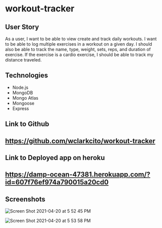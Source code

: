 # workout-tracker

## User Story

As a user, I want to be able to view create and track daily workouts. I want to be able to log multiple exercises in a workout on a given day. I should also be able to track the name, type, weight, sets, reps, and duration of exercise. If the exercise is a cardio exercise, I should be able to track my distance traveled.

## Technologies

- Node.js
- MongoDB
- Mongo Atlas
- Mongoose
- Express

## Link to Github

## https://github.com/wclarkcito/workout-tracker

## Link to Deployed app on heroku

## https://damp-ocean-47381.herokuapp.com/?id=607f76ef974a790015a20cd0

## Screenshots

![Screen Shot 2021-04-20 at 5 52 45 PM](https://user-images.githubusercontent.com/73144564/115481321-37d05800-a201-11eb-9f66-d25f57e875af.png)

![Screen Shot 2021-04-20 at 5 53 58 PM](https://user-images.githubusercontent.com/73144564/115481394-63ebd900-a201-11eb-8f39-d0b1c32ff849.png)
